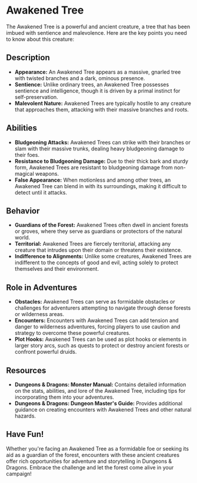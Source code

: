 # Awakened Tree

The Awakened Tree is a powerful and ancient creature, a tree that has been imbued with sentience and malevolence. Here are the key points you need to know about this creature:

## Description

- **Appearance:** An Awakened Tree appears as a massive, gnarled tree with twisted branches and a dark, ominous presence.
- **Sentience:** Unlike ordinary trees, an Awakened Tree possesses sentience and intelligence, though it is driven by a primal instinct for self-preservation.
- **Malevolent Nature:** Awakened Trees are typically hostile to any creature that approaches them, attacking with their massive branches and roots.

## Abilities

- **Bludgeoning Attacks:** Awakened Trees can strike with their branches or slam with their massive trunks, dealing heavy bludgeoning damage to their foes.
- **Resistance to Bludgeoning Damage:** Due to their thick bark and sturdy form, Awakened Trees are resistant to bludgeoning damage from non-magical weapons.
- **False Appearance:** When motionless and among other trees, an Awakened Tree can blend in with its surroundings, making it difficult to detect until it attacks.

## Behavior

- **Guardians of the Forest:** Awakened Trees often dwell in ancient forests or groves, where they serve as guardians or protectors of the natural world.
- **Territorial:** Awakened Trees are fiercely territorial, attacking any creature that intrudes upon their domain or threatens their existence.
- **Indifference to Alignments:** Unlike some creatures, Awakened Trees are indifferent to the concepts of good and evil, acting solely to protect themselves and their environment.

## Role in Adventures

- **Obstacles:** Awakened Trees can serve as formidable obstacles or challenges for adventurers attempting to navigate through dense forests or wilderness areas.
- **Encounters:** Encounters with Awakened Trees can add tension and danger to wilderness adventures, forcing players to use caution and strategy to overcome these powerful creatures.
- **Plot Hooks:** Awakened Trees can be used as plot hooks or elements in larger story arcs, such as quests to protect or destroy ancient forests or confront powerful druids.

## Resources

- **Dungeons & Dragons: Monster Manual:** Contains detailed information on the stats, abilities, and lore of the Awakened Tree, including tips for incorporating them into your adventures.
- **Dungeons & Dragons: Dungeon Master's Guide:** Provides additional guidance on creating encounters with Awakened Trees and other natural hazards.

## Have Fun!

Whether you're facing an Awakened Tree as a formidable foe or seeking its aid as a guardian of the forest, encounters with these ancient creatures offer rich opportunities for adventure and storytelling in Dungeons & Dragons. Embrace the challenge and let the forest come alive in your campaign!
